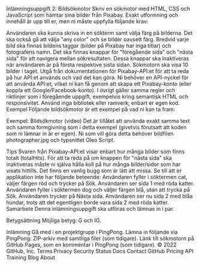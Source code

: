 Inlämningsuppgift 2: Bildsökmotor
Skriv en sökmotor med HTML, CSS och JavaScript som hämtar sina bilder från Pixabay. Exakt utformning och innehåll är upp till er, men ni måste uppfylla följande krav:

Användaren ska kunna skriva in en sökterm samt välja färg på bilderna. Det ska också gå att välja "any color" och se bilder oavsett färg.
Bredvid varje bild ska finnas bildens taggar (bilder på Pixabay har inga titlar) och fotografens namn.
Det ska finnas knappar för "föregående sida" och "nästa sida" för att navigera mellan sökresultaten. Dessa knappar ska inaktiveras när användaren är på första respektive sista sidan.
Sökmotorn ska visa 10 bilder i taget.
Utgå från dokumentationen för Pixabay-API:et för att ta reda på hur API:et används och vad det kan göra.
Ni behöver en API-nyckel för att använda API:et, vilket ni kan få genom att skapa ett Pixabay-konto (eller koppla ett Google/Facebook-konto).
I övrigt gäller samma regler och riktlinjer som i föregående uppgift, exempelvis kring semantisk HTML och responsivitet.
Använd inga bibliotek eller ramverk; enbart er egen kod.
Exempel
Följande bildsökmotor är ett exempel på vad ni kan ta fram:

Exempel: Bildsökmotor (video)
Det är tillåtet att använda exakt samma text och samma formgivning som i detta exempel (givetvis förutsatt att koden som ni lämnar in är er egen). Ni som vill göra detta behöver bildfilen photographer.jpg och typsnittet Oleo Script.

Tips
Svaren från Pixabay-API:et visar enbart hur många bilder som finns totalt (totalHits). För att ta reda på om knappen för "nästa sida" ska inaktiveras måste ni själva hålla koll på hur många bilder/sidor som har visats hittills.
Det finns en vanlig bugg som är lätt att missa. Se till att er applikation inte har följande beteende:
Användaren fyller i söktermen cat, väljer färgen röd och trycker på Sök.
Användaren ser sida 1 med röda katter.
Användaren fyller i söktermen dog och väljer färgen blå, utan att trycka på Sök.
Användaren trycker på Nästa sida.
Användaren ser nu sida 2 med blåa hundar, trots att det egentligen borde vara sida 2 med röda katter.
Samarbete
Denna inlämningsuppgift ska utföras och lämnas in i par.

Betygsättning
Möjliga betyg: G och IG.

Inlämning
Gå med i en projektgrupp i PingPong.
Lämna in följande via PingPong:
ZIP-arkiv med samtliga filer (som tidigare).
Länk till sökmotorn på GitHub Pages, som en kommentar i PingPong (som tidigare).
© 2022 GitHub, Inc.
Terms
Privacy
Security
Status
Docs
Contact GitHub
Pricing
API
Training
Blog
About
